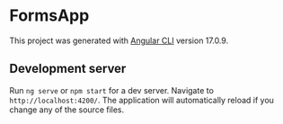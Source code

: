 # FormsApp

This project was generated with [Angular CLI](https://github.com/angular/angular-cli) version 17.0.9.

## Development server

Run `ng serve` or `npm start` for a dev server. Navigate to `http://localhost:4200/`. The application will automatically reload if you change any of the source files.
